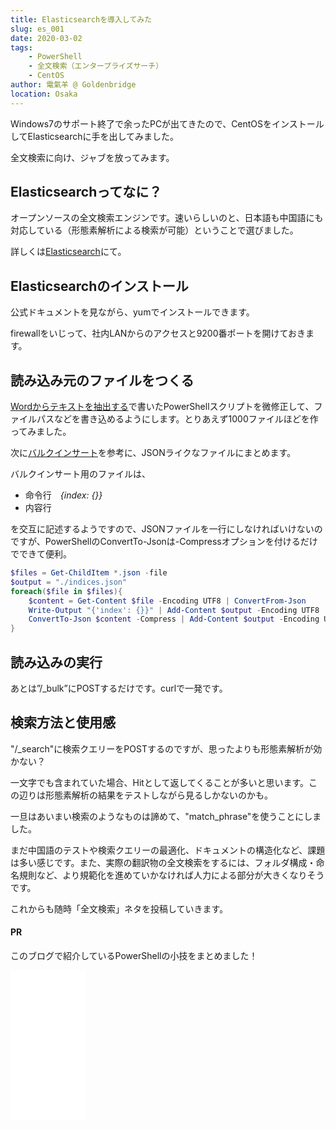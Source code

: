 ```yaml
---
title: Elasticsearchを導入してみた
slug: es_001
date: 2020-03-02
tags: 
    - PowerShell
    - 全文検索（エンタープライズサーチ）
    - CentOS
author: 電氣羊 @ Goldenbridge
location: Osaka
---
```


Windows7のサポート終了で余ったPCが出てきたので、CentOSをインストールしてElasticsearchに手を出してみました。

全文検索に向け、ジャブを放ってみます。

## Elasticsearchってなに？

オープンソースの全文検索エンジンです。速いらしいのと、日本語も中国語にも対応している（形態素解析による検索が可能）ということで選びました。

詳しくは[Elasticsearch](https://www.elastic.co/jp/)にて。

## Elasticsearchのインストール

公式ドキュメントを見ながら、yumでインストールできます。

firewallをいじって、社内LANからのアクセスと9200番ポートを開けておきます。

## 読み込み元のファイルをつくる

[Wordからテキストを抽出する](https://www.794562.xyz/pg/2020/02/17/word-extract/)で書いたPowerShellスクリプトを微修正して、ファイルパスなどを書き込めるようにします。とりあえず1000ファイルほどを作ってみました。

次に[バルクインサート](https://www.elastic.co/guide/en/elasticsearch/guide/current/bulk.html)を参考に、JSONライクなファイルにまとめます。

バルクインサート用のファイルは、

- 命令行　*{index: {}}*
- 内容行

を交互に記述するようですので、JSONファイルを一行にしなければいけないのですが、PowerShellのConvertTo-Jsonは-Compressオプションを付けるだけでできて便利。

```PowerShell
$files = Get-ChildItem *.json -file
$output = "./indices.json"
foreach($file in $files){
	$content = Get-Content $file -Encoding UTF8 | ConvertFrom-Json
	Write-Output "{'index': {}}" | Add-Content $output -Encoding UTF8
	ConvertTo-Json $content -Compress | Add-Content $output -Encoding UTF8
}
```

## 読み込みの実行

あとは”/_bulk”にPOSTするだけです。curlで一発です。

## 検索方法と使用感

"/_search"に検索クエリーをPOSTするのですが、思ったよりも形態素解析が効かない？

一文字でも含まれていた場合、Hitとして返してくることが多いと思います。この辺りは形態素解析の結果をテストしながら見るしかないのかも。

一旦はあいまい検索のようなものは諦めて、"match_phrase"を使うことにしました。

まだ中国語のテストや検索クエリーの最適化、ドキュメントの構造化など、課題は多い感じです。また、実際の翻訳物の全文検索をするには、フォルダ構成・命名規則など、より規範化を進めていかなければ人力による部分が大きくなりそうです。

これからも随時「全文検索」ネタを投稿していきます。

#### PR
このブログで紹介しているPowerShellの小技をまとめました！

<iframe style="width:120px;height:240px;" marginwidth="0" marginheight="0" scrolling="no" frameborder="0" src="[https://rcm-fe.amazon-adsystem.com/e/cm?ref=qf_sp_asin_til&t=goldenbridg09-22&m=amazon&o=9&p=8&l=as1&IS1=1&detail=1&asins=B082VRMNXV&linkId=d9c2c28aa385330077060ee44bad340d&bc1=ffffff&lt1=_top&fc1=333333&lc1=0066c0&bg1=ffffff&f=ifr](https://rcm-fe.amazon-adsystem.com/e/cm?ref=qf_sp_asin_til&t=goldenbridg09-22&m=amazon&o=9&p=8&l=as1&IS1=1&detail=1&asins=B082VRMNXV&linkId=d9c2c28aa385330077060ee44bad340d&bc1=ffffff&lt1=_top&fc1=333333&lc1=0066c0&bg1=ffffff&f=ifr)">
</iframe>


<link-to></link-to>

